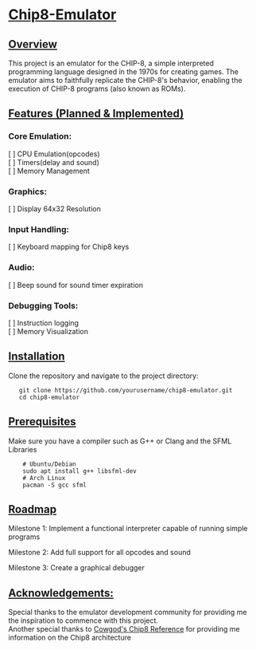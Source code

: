 # <ins>Chip8-Emulator

## <ins>Overview

This project is an emulator for the CHIP-8, a simple interpreted programming language designed in the 1970s for creating games. The emulator aims to faithfully replicate the CHIP-8's behavior, enabling the execution of CHIP-8 programs (also known as ROMs).

## <ins>Features (Planned & Implemented)

### Core Emulation: <br/>
[ ] CPU Emulation(opcodes) <br/>
[ ] Timers(delay and sound) <br/>
[ ] Memory Management <br/>

### Graphics: <br/>
[ ] Display 64x32 Resolution <br/>

### Input Handling: <br/>
[ ] Keyboard mapping for Chip8 keys <br/>

### Audio: <br/>
[ ] Beep sound for sound timer expiration <br/>

### Debugging Tools: <br/>
[ ] Instruction logging <br/>
[ ] Memory Visualization <br/>

## <ins>Installation
Clone the repository and navigate to the project directory: <br/>
```
   git clone https://github.com/yourusername/chip8-emulator.git  
   cd chip8-emulator
```
## <ins>Prerequisites
Make sure you have a compiler such as G++ or Clang and the SFML Libraries
```
    # Ubuntu/Debian
    sudo apt install g++ libsfml-dev
    # Arch Linux
    pacman -S gcc sfml   
```
## <ins>Roadmap

Milestone 1: Implement a functional interpreter capable of running simple programs<br/>

Milestone 2: Add full support for all opcodes and sound<br/>

Milestone 3: Create a graphical debugger<br/>

## <ins>Acknowledgements:

Special thanks to the emulator development community for providing me the inspiration to commence with this project. <br/>
Another special thanks to [Cowgod's Chip8 Reference](http://devernay.free.fr/hacks/chip8/C8TECH10.HTM) for providing me information on the Chip8 architecture
    
